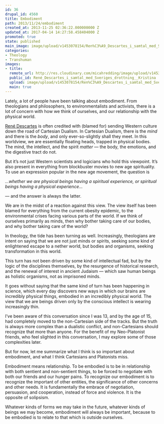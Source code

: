 ```yaml
---
id: 36
drupal_id: 4560
title: Embodiment
path: 2013/11/24/embodiment
created_at: 2013-11-25 02:36:22.000000000 Z
updated_at: 2017-04-14 14:27:58.458404000 Z
promoted: true
state: published
main_image: image/upload/v1453078154/Ren%C3%A9_Descartes_i_samtal_med_Sveriges_drottning__Kristina.jpg
categories:
- Theology
- Transhuman
images:
- title: 
  remote_url: http://res.cloudinary.com/micahredding/image/upload/v1453078154/Ren%C3%A9_Descartes_i_samtal_med_Sveriges_drottning__Kristina.jpg
  public_id: René_Descartes_i_samtal_med_Sveriges_drottning__Kristina
  upload: image/upload/v1453078154/Ren%C3%A9_Descartes_i_samtal_med_Sveriges_drottning__Kristina.jpg
  main: true
---
```

Lately, a lot of people have been talking about embodiment. From theologians and philosophers, to environmentalists and activists, there is a lot of concern with how we think of ourselves, and our relationship with the physical world.

[René Descartes](http://en.wikipedia.org/wiki/Ren%C3%A9_Descartes) is often credited with (blamed for) sending Western culture down the road of Cartesian Dualism. In Cartesian Dualism, there is the *mind* and there is the *body*, and only ever-so-slightly shall they meet. In this worldview, we are essentially floating heads, trapped in physical bodies. The mind, the intellect, and the spirit *matter* — the body, the emotions, and the digestive tract do not.

But it’s not just Western scientists and logicians who hold this viewpoint. It’s also present in everything from blockbuster movies to new age spirituality. To use an expression popular in the new age movement, the question is 

*...whether we are physical beings having a spiritual experience, or spiritual beings having a physical experience…*

— and the answer is always the latter.

We are in the midst of a reaction against this view. The view itself has been blamed for everything from the current obesity epidemic, to the environmental crises facing various parts of the world. If we think of ourselves primarily as minds, then why bother taking care of our bodies, and why bother taking care of the world?

In theology, the tide has been turning as well. Increasingly, theologians are intent on saying that we are not just minds or spirits, seeking some kind of enlightened escape to a nether world, but bodies and organisms, seeking transformation in this world.

This turn has not been driven by some kind of intellectual fad, but by the logic of the disciplines themselves, by the resurgence of historical research, and the renewal of interest in ancient Judaism — which saw human beings as holistic organisms, not as imprisoned minds.

It goes without saying that the same kind of turn has been happening in science, which every day discovers new ways in which our brains are incredibly physical things, embodied in an incredibly physical world. The view that we are beings driven only by the conscious intellect is wearing increasingly thin.

I’ve been aware of this conversation since I was 13, and by the age of 15, had completely moved to the non-Cartesian side of the tracks. But the truth is always more complex than a dualistic conflict, and non-Cartesians should recognize that more than anyone. For the benefit of my Neo-Platonist friends, who feel slighted in this conversation, I may explore some of those complexities later.

But for now, let me summarize what I think is so important about embodiment, and what I think Cartesians and Platonists miss.

Embodiment means relationship. To be embodied is to be in relationship with both sentient and non-sentient things, to be forced to negotiate with both our friends and our hunger pains. To recognize our embodiment is to recognize the important of other entities, the significance of other concerns and other needs. It is fundamentally the embrace of negotiation, persuasion, and cooperation, instead of force and violence. It is the opposite of solipsism.

Whatever kinds of forms we may take in the future, whatever kinds of beings we may become, embodiment will always be important, because to be embodied is to relate to that which is outside ourselves.
